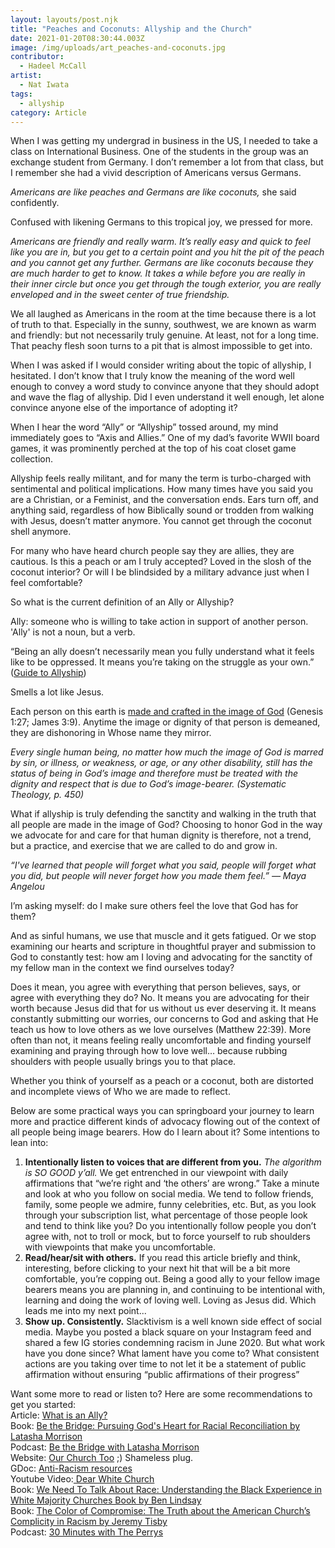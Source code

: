 ```yaml
---
layout: layouts/post.njk
title: "Peaches and Coconuts: Allyship and the Church"
date: 2021-01-20T08:30:44.003Z
image: /img/uploads/art_peaches-and-coconuts.jpg
contributor:
  - Hadeel McCall
artist:
  - Nat Iwata
tags:
  - allyship
category: Article
---
```

When I was getting my undergrad in business in the US, I needed to take a class on International Business. One of the students in the group was an exchange student from Germany. I don’t remember a lot from that class, but I remember she had a vivid description of Americans versus Germans. 

*Americans are like peaches and Germans are like coconuts,* she said confidently. 

Confused with likening Germans to this tropical joy, we pressed for more. 

*Americans are friendly and really warm. It’s really easy and quick to feel like you are in, but you get to a certain point and you hit the pit of the peach and you cannot get any further. Germans are like coconuts because they are much harder to get to know. It takes a while before you are really in their inner circle but once you get through the tough exterior, you are really enveloped and in the sweet center of true friendship.* 

We all laughed as Americans in the room at the time because there is a lot of truth to that. Especially in the sunny, southwest, we are known as warm and friendly: but not necessarily truly genuine. At least, not for a long time. That peachy flesh soon turns to a pit that is almost impossible to get into. 

When I was asked if I would consider writing about the topic of allyship, I hesitated. 
I don’t know that I truly know the meaning of the word well enough to convey a word study to convince anyone that they should adopt and wave the flag of allyship. Did I even understand it well enough, let alone convince anyone else of the importance of adopting it?

When I hear the word “Ally” or “Allyship” tossed around, my mind immediately goes to “Axis and Allies.” One of my dad’s favorite WWII board games, it was prominently perched at the top of his coat closet game collection. 

Allyship feels really militant, and for many the term is turbo-charged with sentimental and political implications. How many times have you said you are a Christian, or a Feminist, and the conversation ends. Ears turn off, and anything said, regardless of how Biblically sound or trodden from walking with Jesus, doesn’t matter anymore. You cannot get through the coconut shell anymore. 

For many who have heard church people say they are allies, they are cautious. 
Is this a peach or am I truly accepted? Loved in the slosh of the coconut interior? Or will I be blindsided by a military advance just when I feel comfortable? 

So what is the current definition of an Ally or Allyship? 

Ally: someone who is willing to take action in support of another person. 
'Ally' is not a noun, but a verb.

“Being an ally doesn’t necessarily mean you fully understand what it feels like to be oppressed. It means you’re taking on the struggle as your own.” ([Guide to Allyship](https://guidetoallyship.com/#what-is-an-ally))

Smells a lot like Jesus. 

Each person on this earth is [made and crafted in the image of God](https://www.focusonthefamily.com/family-qa/what-it-means-to-be-made-in-the-image-of-god/) (Genesis 1:27; James 3:9). Anytime the image or dignity of that person is demeaned, they are dishonoring in Whose name they mirror. 

*Every single human being, no matter how much the image of God is marred by sin, or illness, or weakness, or age, or any other disability, still has the status of being in God’s image and therefore must be treated with the dignity and respect that is due to God’s image-bearer. 
(Systematic Theology, p. 450)*

What if allyship is truly defending the sanctity and walking in the truth that all people are made in the image of God? Choosing to honor God in the way we advocate for and care for that human dignity is therefore, not a trend, but a practice, and exercise that we are called to do and grow in.

*“I've learned that people will forget what you said, people will forget what you did, but people will never forget how you made them feel.” ― Maya Angelou*

I’m asking myself: do I make sure others feel the love that God has for them?

And as sinful humans, we use that muscle and it gets fatigued. Or we stop examining our hearts and scripture in thoughtful prayer and submission to God to constantly test: how am I loving and advocating for the sanctity of my fellow man in the context we find ourselves today? 

Does it mean, you agree with everything that person believes, says, or agree with everything they do? No. It means you are advocating for their worth because Jesus did that for us without us ever deserving it. It means constantly submitting our worries, our concerns to God and asking that He teach us how to love others as we love ourselves (Matthew 22:39). More often than not, it means feeling really uncomfortable and finding yourself examining and praying through how to love well… because rubbing shoulders with people usually brings you to that place. 

Whether you think of yourself as a peach or a coconut, both are distorted and incomplete views of Who we are made to reflect. 

Below are some practical ways you can springboard your journey to learn more and practice different kinds of advocacy flowing out of the context of all people being image bearers.
How do I learn about it? Some intentions to lean into:

1. **Intentionally listen to voices that are different from you.** *The algorithm is SO GOOD y’all.* We get entrenched in our viewpoint with daily affirmations that “we’re right and ‘the others’ are wrong.” Take a minute and look at who you follow on social media. We tend to follow friends, family, some people we admire, funny celebrities, etc. But, as you look through your subscription list, what percentage of those people look and tend to think like you? Do you intentionally follow people you don’t agree with, not to troll or mock, but to force yourself to rub shoulders with viewpoints that make you uncomfortable.
2. **Read/hear/sit with others.** If you read this article briefly and think, interesting, before clicking to your next hit that will be a bit more comfortable, you’re copping out. Being a good ally to your fellow image bearers means you are planning in, and continuing to be intentional with, learning and doing the work of loving well. Loving as Jesus did. Which leads me into my next point...
3. **Show up. Consistently.** Slacktivism is a well known side effect of social media. Maybe you posted a black square on your Instagram feed and shared a few IG stories condemning racism in June 2020. But what work have you done since? What lament have you come to? What consistent actions are you taking over time to not let it be a statement of public affirmation without ensuring “public affirmations of their progress”

Want some more to read or listen to? Here are some recommendations to get you started: \
Article: [What is an Ally?](https://guidetoallyship.com/#what-is-an-ally)\
Book: [Be the Bridge: Pursuing God's Heart for Racial Reconciliation by Latasha Morrison](https://www.amazon.com/Be-Bridge-Pursuing-Racial-Reconciliation/dp/0525652884)\
Podcast: [Be the Bridge with Latasha Morrison](https://open.spotify.com/show/1JSckMc0vw5zZQ2XPsjm57?si=F49_6tOhSTi7Hg8J4Y8mug)\
Website: [Our Church Too](ourchurchtoo.com) ;) Shameless plug. \
GDoc: [Anti-Racism resources ](https://docs.google.com/document/d/1BRlF2_zhNe86SGgHa6-VlBO-QgirITwCTugSfKie5Fs/preview?pru=AAABcpnax18*qzkq3A8buAcXAltwn7MHuw)\
Youtube Video:[ Dear White Church](https://www.youtube.com/watch?v=8M5aBzgQljM&ab_channel=JosephTheDreamer)\
Book: [We Need To Talk About Race: Understanding the Black Experience in White Majority Churches Book by Ben Lindsay](https://www.amazon.com/Need-Talk-About-Race-Understanding-ebook/dp/B07TZHLF8Z/ref=sr_1_2?dchild=1&keywords=we+need+to+talk+about+race&qid=1611132333&s=books&sr=1-2)\
Book: [The Co](https://www.amazon.com/s?k=the+color+of+compromise&i=stripbooks-intl-ship&crid=8BZVEILIL2TD&sprefix=the+color+of+comp%2Cstripbooks-intl-ship%2C235&ref=nb_sb_ss_i_1_17)[lor of Compromise: The Truth about the American Church’s Complicity in Racism by Jeremy Tisby](https://www.amazon.com/s?k=the+color+of+compromise&i=stripbooks-intl-ship&crid=8BZVEILIL2TD&sprefix=the+color+of+comp%2Cstripbooks-intl-ship%2C235&ref=nb_sb_ss_i_1_17)\
Podcast: [30 Minutes with The Perrys](https://open.spotify.com/show/0hLWWWvKUFrMEmqiqaxcpD?si=0ojb77-3SayYEZcrGMMXiQ)